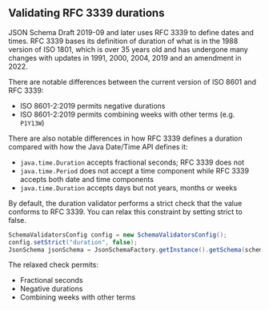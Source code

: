 ## Validating RFC 3339 durations

JSON Schema Draft 2019-09 and later uses RFC 3339 to define dates and times.
RFC 3339 bases its definition of duration of what is in the 1988 version of
ISO 1801, which is over 35 years old and has undergone many changes with
updates in 1991, 2000, 2004, 2019 and an amendment in 2022.

There are notable differences between the current version of ISO 8601 and
RFC 3339:
* ISO 8601-2:2019 permits negative durations</li>
* ISO 8601-2:2019 permits combining weeks with other terms (e.g. `P1Y13W`)

There are also notable differences in how RFC 3339 defines a duration compared
with how the Java Date/Time API defines it:
* `java.time.Duration` accepts fractional seconds; RFC 3339 does not
* `java.time.Period` does not accept a time component while RFC 3339 accepts both date and time components
* `java.time.Duration` accepts days but not years, months or weeks

By default, the duration validator performs a strict check that the value
conforms to RFC 3339. You can relax this constraint by setting strict to false.

```java
SchemaValidatorsConfig config = new SchemaValidatorsConfig();
config.setStrict("duration", false);
JsonSchema jsonSchema = JsonSchemaFactory.getInstance().getSchema(schema, config);
```

The relaxed check permits:
* Fractional seconds
* Negative durations
* Combining weeks with other terms

